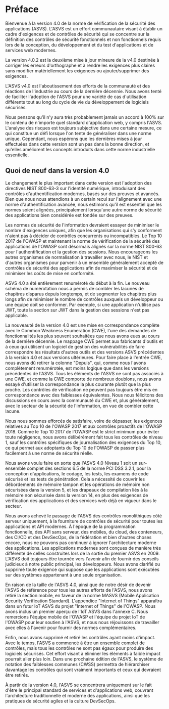 # Préface

Bienvenue à la version 4.0 de la norme de vérification de la sécurité des applications (ASVS). L'ASVS est un effort communautaire visant à établir un cadre d'exigences et de contrôles de sécurité qui se concentre sur la définition des contrôles de sécurité fonctionnels et non fonctionnels requis lors de la conception, du développement et du test d'applications et de services web modernes.

La version 4.0.2 est la deuxième mise à jour mineure de la v4.0 destinée à corriger les erreurs d'orthographe et à rendre les exigences plus claires sans modifier matériellement les exigences ou ajouter/supprimer des exigences.

L'ASVS v4.0 est l'aboutissement des efforts de la communauté et des réactions de l'industrie au cours de la dernière décennie. Nous avons tenté de faciliter l'adoption de l'ASVS pour une variété de cas d'utilisation différents tout au long du cycle de vie du développement de logiciels sécurisés.

Nous pensons qu'il n'y aura très probablement jamais un accord à 100% sur le contenu de n'importe quel standard d'application web, y compris l'ASVS. L'analyse des risques est toujours subjective dans une certaine mesure, ce qui constitue un défi lorsque l'on tente de généraliser dans une norme unique. Cependant, nous espérons que les dernières mises à jour effectuées dans cette version sont un pas dans la bonne direction, et qu'elles améliorent les concepts introduits dans cette norme industrielle essentielle.

## Quoi de neuf dans la version 4.0

Le changement le plus important dans cette version est l'adoption des directives NIST 800-63-3 sur l'identité numérique, introduisant des contrôles d'authentification modernes, basés sur des preuves et avancés. Bien que nous nous attendions à un certain recul sur l'alignement avec une norme d'authentification avancée, nous estimons qu'il est essentiel que les normes soient alignées, principalement lorsqu'une autre norme de sécurité des applications bien considérée est fondée sur des preuves.

Les normes de sécurité de l'information devraient essayer de minimiser le nombre d'exigences uniques, afin que les organisations qui s'y conforment n'aient pas à décider de contrôles concurrents ou incompatibles. Le Top 10 2017 de l'OWASP et maintenant la norme de vérification de la sécurité des applications de l'OWASP sont désormais alignés sur la norme NIST 800-63 pour l'authentification et la gestion des sessions. Nous encourageons les autres organismes de normalisation à travailler avec nous, le NIST et d'autres organismes pour parvenir à un ensemble généralement accepté de contrôles de sécurité des applications afin de maximiser la sécurité et de minimiser les coûts de mise en conformité.

ASVS 4.0 a été entièrement renuméroté du début à la fin. Le nouveau schéma de numérotation nous a permis de combler les lacunes de chapitres disparus depuis longtemps, et de segmenter les chapitres plus longs afin de minimiser le nombre de contrôles auxquels un développeur ou une équipe doit se conformer. Par exemple, si une application n'utilise pas JWT, toute la section sur JWT dans la gestion des sessions n'est pas applicable.

La nouveauté de la version 4.0 est une mise en correspondance complète avec le Common Weakness Enumeration (CWE), l'une des demandes de fonctionnalités les plus souvent souhaitées que nous avons eues au cours de la dernière décennie. Le mappage CWE permet aux fabricants d'outils et à ceux qui utilisent un logiciel de gestion des vulnérabilités de faire correspondre les résultats d'autres outils et des versions ASVS précédentes à la version 4.0 et aux versions ultérieures. Pour faire place à l'entrée CWE, nous avons dû retirer la colonne "Depuis", qui, comme nous l'avons complètement renumérotée, est moins logique que dans les versions précédentes de l'ASVS. Tous les éléments de l'ASVS ne sont pas associés à une CWE, et comme la CWE comporte de nombreux doublons, nous avons essayé d'utiliser la correspondance la plus courante plutôt que la plus proche. Les contrôles de vérification ne peuvent pas toujours être mis en correspondance avec des faiblesses équivalentes. Nous nous félicitons des discussions en cours avec la communauté du CWE et, plus généralement, avec le secteur de la sécurité de l'information, en vue de combler cette lacune.

Nous nous sommes efforcés de satisfaire, voire de dépasser, les exigences relatives au Top 10 de l'OWASP 2017 et aux contrôles proactifs de l'OWASP 2018. Comme le Top 10 2017 de l'OWASP est le strict minimum pour éviter toute négligence, nous avons délibérément fait tous les contrôles de niveau 1, sauf les contrôles spécifiques de journalisation des exigences du Top 10, ce qui permet aux adoptants du Top 10 de l'OWASP de passer plus facilement à une norme de sécurité réelle.

Nous avons voulu faire en sorte que l'ASVS 4.0 Niveau 1 soit un sur-ensemble complet des sections 6.5 de la norme PCI DSS 3.2.1, pour la conception d'applications, le codage, les tests, les examens de code sécurisé et les tests de pénétration. Cela a nécessité de couvrir les débordements de mémoire tampon et les opérations de mémoire non sécurisées dans la version 5, et les drapeaux de compilation liés à la mémoire non sécurisée dans la version 14, en plus des exigences de vérification des applications et des services web déjà en vigueur dans le secteur.

Nous avons achevé le passage de l'ASVS des contrôles monolithiques côté serveur uniquement, à la fourniture de contrôles de sécurité pour toutes les applications et API modernes. À l'époque de la programmation fonctionnelle, des API sans serveur, des mobiles, du cloud, des conteneurs, des CI/CD et des DevSecOps, de la fédération et bien d'autres choses encore, nous ne pouvons pas continuer à ignorer l'architecture moderne des applications. Les applications modernes sont conçues de manière très différente de celles construites lors de la sortie du premier ASVS en 2009. L'ASVS doit toujours être tournée vers l'avenir afin de fournir des conseils judicieux à notre public principal, les développeurs. Nous avons clarifié ou supprimé toute exigence qui suppose que les applications sont exécutées sur des systèmes appartenant à une seule organisation.

En raison de la taille de l'ASVS 4.0, ainsi que de notre désir de devenir l'ASVS de référence pour tous les autres efforts de l'ASVS, nous avons retiré la section mobile, en faveur de la norme MASVS (Mobile Application Security Verification Standard). L'appendice "Internet of Things" apparaîtra dans un futur IoT ASVS du projet "Internet of Things" de l'OWASP. Nous avons inclus un premier aperçu de l'IoT ASVS dans l'annexe C. Nous remercions l'équipe mobile de l'OWASP et l'équipe du projet IoT de l'OWASP pour leur soutien à l'ASVS, et nous nous réjouissons de travailler avec elles à l'avenir pour fournir des normes complémentaires.

Enfin, nous avons supprimé et retiré les contrôles ayant moins d'impact. Avec le temps, l'ASVS a commencé à être un ensemble complet de contrôles, mais tous les contrôles ne sont pas égaux pour produire des logiciels sécurisés. Cet effort visant à éliminer les éléments à faible impact pourrait aller plus loin. Dans une prochaine édition de l'ASVS, le système de notation des faiblesses communes (CWSS) permettra de hiérarchiser davantage les contrôles qui sont vraiment importants et ceux qui devraient être retirés.

À partir de la version 4.0, l'ASVS se concentrera uniquement sur le fait d'être le principal standard de services et d'applications web, couvrant l'architecture traditionnelle et moderne des applications, ainsi que les pratiques de sécurité agiles et la culture DevSecOps.
